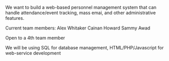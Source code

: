 We want to build a web-based personnel management system that can handle attendance/event tracking, 
mass emai, and other administrative features.


Current team members:
Alex Whitaker
Cainan Howard
Sammy Awad

Open to a 4th team member

We will be using SQL for database management, HTML/PHP/Javascript for web-service development
